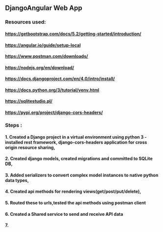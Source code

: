 ## DjangoAngular Web App
### Resources used: 
#### https://getbootstrap.com/docs/5.2/getting-started/introduction/
#### https://angular.io/guide/setup-local
#### https://www.postman.com/downloads/
#### https://nodejs.org/en/download/
#### https://docs.djangoproject.com/en/4.0/intro/install/
#### https://docs.python.org/3/tutorial/venv.html
#### https://sqlitestudio.pl/
#### https://pypi.org/project/django-cors-headers/


### Steps :
#### 1. Created a Django project in a virtual environment using python 3 - installed rest framework, django-cors-headers application for cross origin resource sharing,
#### 2. Created django models, created migrations and committed to SQLite DB, 
#### 3. Added serializers to convert complex model instances to native python data types,
#### 4. Created api methods for rendering views(get/post/put/delete),
#### 5. Routed these to urls,tested the api methods using postman client
#### 6. Created a Shared service to send and receive API data
#### 7. 

